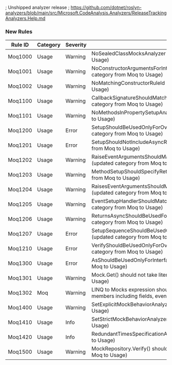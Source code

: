 ﻿; Unshipped analyzer release
; https://github.com/dotnet/roslyn-analyzers/blob/main/src/Microsoft.CodeAnalysis.Analyzers/ReleaseTrackingAnalyzers.Help.md

### New Rules
Rule ID | Category | Severity | Notes
--------|----------|----------|-------
Moq1000 | Usage | Warning | NoSealedClassMocksAnalyzer (updated category from Moq to Usage)
Moq1001 | Usage | Warning | NoConstructorArgumentsForInterfaceMockRuleId (updated category from Moq to Usage)
Moq1002 | Usage | Warning | NoMatchingConstructorRuleId (updated category from Moq to Usage)
Moq1100 | Usage | Warning | CallbackSignatureShouldMatchMockedMethodAnalyzer (updated category from Moq to Usage)
Moq1101 | Usage | Warning | NoMethodsInPropertySetupAnalyzer (updated category from Moq to Usage)
Moq1200 | Usage | Error | SetupShouldBeUsedOnlyForOverridableMembersAnalyzer (updated category from Moq to Usage)
Moq1201 | Usage | Error | SetupShouldNotIncludeAsyncResultAnalyzer (updated category from Moq to Usage)
Moq1202 | Usage | Warning | RaiseEventArgumentsShouldMatchEventSignatureAnalyzer (updated category from Moq to Usage)
Moq1203 | Usage | Warning | MethodSetupShouldSpecifyReturnValueAnalyzer (updated category from Moq to Usage)
Moq1204 | Usage | Warning | RaisesEventArgumentsShouldMatchEventSignatureAnalyzer (updated category from Moq to Usage)
Moq1205 | Usage | Warning | EventSetupHandlerShouldMatchEventTypeAnalyzer (updated category from Moq to Usage)
Moq1206 | Usage | Warning | ReturnsAsyncShouldBeUsedForAsyncMethodsAnalyzer (updated category from Moq to Usage)
Moq1207 | Usage | Error | SetupSequenceShouldBeUsedOnlyForOverridableMembersAnalyzer (updated category from Moq to Usage)
Moq1210 | Usage | Error | VerifyShouldBeUsedOnlyForOverridableMembersAnalyzer (updated category from Moq to Usage)
Moq1300 | Usage | Error | AsShouldBeUsedOnlyForInterfaceAnalyzer (updated category from Moq to Usage)
Moq1301 | Usage | Warning | Mock.Get() should not take literals (updated category from Moq to Usage)
Moq1302 | Moq | Warning | LINQ to Mocks expression should be valid (flags non-virtual members including fields, events, nested and chained accesses)
Moq1400 | Usage | Warning | SetExplicitMockBehaviorAnalyzer (updated category from Moq to Usage)
Moq1410 | Usage | Info | SetStrictMockBehaviorAnalyzer (updated category from Moq to Usage)
Moq1420 | Usage | Info | RedundantTimesSpecificationAnalyzer (updated category from Moq to Usage)
Moq1500 | Usage | Warning | MockRepository.Verify() should be called (updated category from Moq to Usage)

